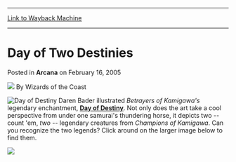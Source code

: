 
---
[Link to Wayback Machine](https://web.archive.org/web/20211024040726/https://magic.wizards.com/en/articles/archive/arcana/day-two-destinies-2005-02-16)

[_metadata_:author]:- "Wizards of the Coast"
[_metadata_:description]:- "Daren Bader illustrated Betrayers of Kamigawa's legendary enchantment, Day of Destiny. Not only does the art take a cool perspective from under one samurai's thundering horse, it depicts two -- count 'em, two -- legendary creatures from Champions of Kamigawa. Can you recognize the two legends? Click around on the larger image below to find them."
[_metadata_:generator]:- "Drupal 7 (http://drupal.org)"
[_metadata_:node]:- "608286"
[_metadata_:publish_date]:- "2005-02-16"
[_metadata_:source]:- "div-main-content"
[_metadata_:title]:- "Day of Two Destinies"
[_metadata_:wayback_capture_timestamp]:- "2021-10-24 04:07:26"
[_metadata_:wayback_raw_url]:- "https://web.archive.org/web/20211024040726id_/https://magic.wizards.com/en/articles/archive/arcana/day-two-destinies-2005-02-16"
[_metadata_:wayback_url]:- "https://magic.wizards.com/en/articles/archive/arcana/day-two-destinies-2005-02-16"
---


Day of Two Destinies
====================



 Posted in **Arcana**
 on February 16, 2005 






![](https://media.magic.wizards.com/styles/auth_small/public/images/person/wizards_author.jpg)
By Wizards of the Coast











![Day of Destiny](http://gatherer.wizards.com/Handlers/Image.ashx?type=card&name=Day+of+Destiny)
Daren Bader illustrated *Betrayers of Kamigawa's* legendary enchantment, **[Day of Destiny](https://gatherer.wizards.com/Pages/Card/Details.aspx?name=Day+of+Destiny)**. Not only does the art take a cool perspective from under one samurai's thundering horse, it depicts two -- count 'em, *two* -- legendary creatures from *Champions of Kamigawa*. Can you recognize the two legends? Click around on the larger image below to find them.

![](https://media.magic.wizards.com/image_legacy_migration/magic/images/mtgcom/arcana300/DayofDestiny.jpg)







